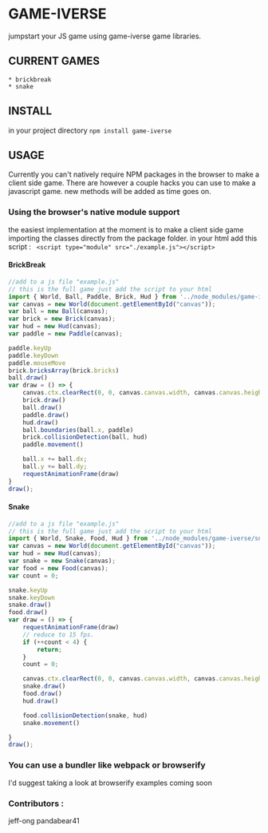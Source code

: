 # GAME-IVERSE
jumpstart your JS game using game-iverse game libraries.

## CURRENT GAMES 
    * brickbreak
    * snake

## INSTALL
in your project directory 
`npm install game-iverse`

## USAGE
Currently you can't natively require NPM packages in the browser to make a client side game. There are however a couple hacks you can use to make a javascript game. new methods will be added as time goes on.


### Using the browser's native module support
the easiest implementation at the moment is to make a client side game importing the classes directly from the package folder.
in your html add this script : ` <script type="module" src="./example.js"></script>`

#### BrickBreak
```javascript
//add to a js file "example.js"
// this is the full game just add the script to your html
import { World, Ball, Paddle, Brick, Hud } from '../node_modules/game-iverse/brickbreak/brickbreakclasses.js'
var canvas = new World(document.getElementById("canvas"));
var ball = new Ball(canvas);
var brick = new Brick(canvas);
var hud = new Hud(canvas);
var paddle = new Paddle(canvas);

paddle.keyUp
paddle.keyDown
paddle.mouseMove
brick.bricksArray(brick.bricks)
ball.draw()
var draw = () => {
    canvas.ctx.clearRect(0, 0, canvas.canvas.width, canvas.canvas.height);
    brick.draw()
    ball.draw()
    paddle.draw()
    hud.draw()
    ball.boundaries(ball.x, paddle)
    brick.collisionDetection(ball, hud)
    paddle.movement()

    ball.x += ball.dx;
    ball.y += ball.dy;
    requestAnimationFrame(draw)
}
draw();

```

#### Snake
```javascript
//add to a js file "example.js"
// this is the full game just add the script to your html
import { World, Snake, Food, Hud } from '../node_modules/game-iverse/snake/snakeclasses.js'
var canvas = new World(document.getElementById("canvas"));
var hud = new Hud(canvas);
var snake = new Snake(canvas);
var food = new Food(canvas);
var count = 0;

snake.keyUp
snake.keyDown
snake.draw()
food.draw()
var draw = () => {
    requestAnimationFrame(draw)
    // reduce to 15 fps.
    if (++count < 4) {
        return;
    }
    count = 0;

    canvas.ctx.clearRect(0, 0, canvas.canvas.width, canvas.canvas.height);
    snake.draw()
    food.draw()
    hud.draw()

    food.collisionDetection(snake, hud)
    snake.movement()

}
draw();
```

### You can use a bundler like webpack or browserify
I'd suggest taking a look at browserify
examples coming soon


### Contributors :
jeff-ong
pandabear41
